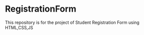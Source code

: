 # RegistrationForm
This repository is for the project of Student Registration Form using HTML,CSS,JS
